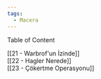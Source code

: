 ```yaml
---  
tags:
  - Macera  
---  
```

  
Table of Content  
  
[[21 - Warbrof'un İzinde]]  
[[22 - Hagler Nerede]]  
[[23 - Çökertme Operasyonu]]